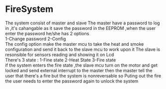 # FireSystem
The system consist of master and slave
The master have a password to log in ,it's cahangable as it save the password in the EEPROM ,when the user enter the password he/she has 2 options<br />        1-Change password           2-Config<br />
The config option make the master mcu to take the heat and smoke configuration and send it back to the slave mcu to work upon it
The slave is resonsible for sensors reading and showing it on Lcd <br />
There's 3 state : 1-Fine state   2-Heat State   3-Fire state <br />
if the system enters the fire state ,the slave mcu turn on the motor and get locked and send external interrupt to the master then the master tell the user that there's a fire but the system is nonreversable so  Puting out the fire the user needs to enter the password again to unlock the system
